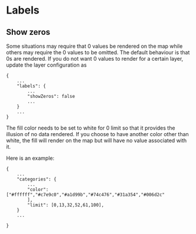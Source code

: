 # Labels

## Show zeros

Some situations may require that 0 values be rendered on the map while others may require the 0 values to be omitted.
The default behaviour is that 0s are rendered. If you do not want 0 values to render for a certain layer, update the layer configuration as

```
{
    ...
    "labels": {
        ...
        "showZeros": false
        ...
    }
    ...
}
```

The fill color needs to be set to white for 0 limit so that it provides the illusion of no data rendered. If you choose to have another color other than white, the fill will render on the map but will have no value associated with it.

Here is an example:

```
{
    ...
    "categories": {
		...
		"color": ["#ffffff","#c7e9c0","#a1d99b","#74c476","#31a354","#006d2c"
        ],
		"limit": [0,13,32,52,61,100],
    }
    ...

}

```
